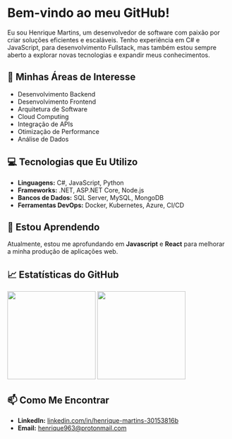 #  Bem-vindo ao meu GitHub!

Eu sou Henrique Martins, um desenvolvedor de software com paixão por criar soluções eficientes e escaláveis. Tenho experiência em C# e JavaScript, para desenvolvimento Fullstack, mas também estou sempre aberto a explorar novas tecnologias e expandir meus conhecimentos.

## 🚀 Minhas Áreas de Interesse

- Desenvolvimento Backend
- Desenvolvimento Frontend
- Arquitetura de Software
- Cloud Computing
- Integração de APIs
- Otimização de Performance
- Análise de Dados

## 💻 Tecnologias que Eu Utilizo

- **Linguagens:** C#, JavaScript, Python
- **Frameworks:** .NET, ASP.NET Core, Node.js
- **Bancos de Dados:** SQL Server, MySQL, MongoDB
- **Ferramentas DevOps:** Docker, Kubernetes, Azure, CI/CD

## 🌱 Estou Aprendendo

Atualmente, estou me aprofundando em **Javascript** e **React** para melhorar a minha produção de aplicações web.

## 📈 Estatísticas do GitHub

<img height="200em" src="https://github-readme-stats.vercel.app/api?username=henriquerocha963&show_icons=true&theme=tokyonight&include_all_commits=true&count_public=true"/>  <img height="200em" src="https://github-readme-stats.vercel.app/api/top-langs/?username=henriquerocha963&layout=compact&langs_count=6&theme=tokyonight"/>

## 📫 Como Me Encontrar

- **LinkedIn:** [linkedin.com/in/henrique-martins-30153816b](https://www.linkedin.com/in/henrique-martins-30153816b/)
- **Email:** henrique963@protonmail.com
